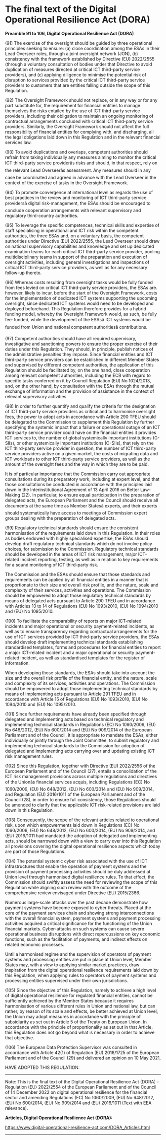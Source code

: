 



# The final text of the Digital Operational Resilience Act (DORA)


  

**Preamble 91 to 106, Digital Operational Resilience Act (DORA)**


  

(91) The exercise of the oversight should be guided by three operational principles seeking to ensure: (a) close coordination among the ESAs in their Lead Overseer roles, through a joint oversight network (JON), (b) consistency with the framework established by Directive (EU) 2022/2555 (through a voluntary consultation of bodies under that Directive to avoid duplication of measures directed at critical ICT third-party service providers), and (c) applying diligence to minimise the potential risk of disruption to services provided by the critical ICT third-party service providers to customers that are entities falling outside the scope of this Regulation.


  

(92) The Oversight Framework should not replace, or in any way or for any part substitute for, the requirement for financial entities to manage themselves the risks entailed by the use of ICT third-party service providers, including their obligation to maintain an ongoing monitoring of contractual arrangements concluded with critical ICT third-party service providers. Similarly, the Oversight Framework should not affect the full responsibility of financial entities for complying with, and discharging, all the legal obligations laid down in this Regulation and in the relevant financial services law.


  

(93) To avoid duplications and overlaps, competent authorities should refrain from taking individually any measures aiming to monitor the critical ICT third-party service providerâs risks and should, in that respect, rely on the relevant Lead Overseerâs assessment. Any measures should in any case be coordinated and agreed in advance with the Lead Overseer in the context of the exercise of tasks in the Oversight Framework.


  

(94) To promote convergence at international level as regards the use of best practices in the review and monitoring of ICT third-party service providersâ digital risk-management, the ESAs should be encouraged to conclude cooperation arrangements with relevant supervisory and regulatory third-country authorities.


  

(95) To leverage the specific competences, technical skills and expertise of staff specialising in operational and ICT risk within the competent authorities, the three ESAs and, on a voluntary basis, the competent authorities under Directive (EU) 2022/2555, the Lead Overseer should draw on national supervisory capabilities and knowledge and set up dedicated examination teams for each critical ICT third-party service provider, pooling multidisciplinary teams in support of the preparation and execution of oversight activities, including general investigations and inspections of critical ICT third-party service providers, as well as for any necessary follow-up thereto.


  

(96) Whereas costs resulting from oversight tasks would be fully funded from fees levied on critical ICT third-party service providers, the ESAs are. however, likely to incur, before the start of the Oversight Framework, costs for the implementation of dedicated ICT systems supporting the upcoming oversight, since dedicated ICT systems would need to be developed and deployed beforehand. This Regulation therefore provides for a hybrid funding model, whereby the Oversight Framework would, as such, be fully fee-funded, while the development of the ESAsâ ICT systems would be funded from Union and national competent authoritiesâ contributions.


  

(97) Competent authorities should have all required supervisory, investigative and sanctioning powers to ensure the proper exercise of their duties under this Regulation. They should, in principle, publish notices of the administrative penalties they impose. Since financial entities and ICT third-party service providers can be established in different Member States and supervised by different competent authorities, the application of this Regulation should be facilitated by, on the one hand, close cooperation among relevant competent authorities, including the ECB with regard to specific tasks conferred on it by Council Regulation (EU) No 1024/2013, and, on the other hand, by consultation with the ESAs through the mutual exchange of information and the provision of assistance in the context of relevant supervisory activities.


  

(98) In order to further quantify and qualify the criteria for the designation of ICT third-party service providers as critical and to harmonise oversight fees, the power to adopt acts in accordance with Article 290 TFEU should be delegated to the Commission to supplement this Regulation by further specifying the systemic impact that a failure or operational outage of an ICT third-party service provider could have on the financial entities it provides ICT services to, the number of global systemically important institutions (G-SIIs), or other systemically important institutions (O-SIIs), that rely on the ICT third-party service provider in question, the number of ICT third-party service providers active on a given market, the costs of migrating data and ICT workloads to other ICT third-party service providers, as well as the amount of the oversight fees and the way in which they are to be paid. 


 It is of particular importance that the Commission carry out appropriate consultations during its preparatory work, including at expert level, and that those consultations be conducted in accordance with the principles laid down in the Interinstitutional Agreement of 13 April 2016 on Better Law-Making (22). In particular, to ensure equal participation in the preparation of delegated acts, the European Parliament and the Council should receive all documents at the same time as Member Statesâ experts, and their experts should systematically have access to meetings of Commission expert groups dealing with the preparation of delegated acts.


  

(99) Regulatory technical standards should ensure the consistent harmonisation of the requirements laid down in this Regulation. In their roles as bodies endowed with highly specialised expertise, the ESAs should develop draft regulatory technical standards which do not involve policy choices, for submission to the Commission. Regulatory technical standards should be developed in the areas of ICT risk management, major ICT-related incident reporting, testing, as well as in relation to key requirements for a sound monitoring of ICT third-party risk. 


 The Commission and the ESAs should ensure that those standards and requirements can be applied by all financial entities in a manner that is proportionate to their size and overall risk profile, and the nature, scale and complexity of their services, activities and operations. The Commission should be empowered to adopt those regulatory technical standards by means of delegated acts pursuant to Article 290 TFEU and in accordance with Articles 10 to 14 of Regulations (EU) No 1093/2010, (EU) No 1094/2010 and (EU) No 1095/2010.


  

(100) To facilitate the comparability of reports on major ICT-related incidents and major operational or security payment-related incidents, as well as to ensure transparency regarding contractual arrangements for the use of ICT services provided by ICT third-party service providers, the ESAs should develop draft implementing technical standards establishing standardised templates, forms and procedures for financial entities to report a major ICT-related incident and a major operational or security payment-related incident, as well as standardised templates for the register of information. 


 When developing those standards, the ESAs should take into account the size and the overall risk profile of the financial entity, and the nature, scale and complexity of its services, activities and operations. The Commission should be empowered to adopt those implementing technical standards by means of implementing acts pursuant to Article 291 TFEU and in accordance with Article 15 of Regulations (EU) No 1093/2010, (EU) No 1094/2010 and (EU) No 1095/2010.


  

 (101) Since further requirements have already been specified through delegated and implementing acts based on technical regulatory and implementing technical standards in Regulations (EC) No 1060/2009, (EU) No 648/2012, (EU) No 600/2014 and (EU) No 909/2014 of the European Parliament and of the Council, it is appropriate to mandate the ESAs, either individually or jointly through the Joint Committee, to submit regulatory and implementing technical standards to the Commission for adoption of delegated and implementing acts carrying over and updating existing ICT risk management rules.


  

(102) Since this Regulation, together with Directive (EU) 2022/2556 of the European Parliament and of the Council (27), entails a consolidation of the ICT risk management provisions across multiple regulations and directives of the Unionâs financial services acquis, including Regulations (EC) No 1060/2009, (EU) No 648/2012, (EU) No 600/2014 and (EU) No 909/2014, and Regulation (EU) 2016/1011 of the European Parliament and of the Council (28), in order to ensure full consistency, those Regulations should be amended to clarify that the applicable ICT risk-related provisions are laid down in this Regulation.


  

(103) Consequently, the scope of the relevant articles related to operational risk, upon which empowerments laid down in Regulations (EC) No 1060/2009, (EU) No 648/2012, (EU) No 600/2014, (EU) No 909/2014, and (EU) 2016/1011 had mandated the adoption of delegated and implementing acts, should be narrowed down with a view to carry over into this Regulation all provisions covering the digital operational resilience aspects which today are part of those Regulations.


(104) The potential systemic cyber risk associated with the use of ICT infrastructures that enable the operation of payment systems and the provision of payment processing activities should be duly addressed at Union level through harmonised digital resilience rules. To that effect, the Commission should swiftly assess the need for reviewing the scope of this Regulation while aligning such review with the outcome of the comprehensive review envisaged under Directive (EU) 2015/2366. 


 Numerous large-scale attacks over the past decade demonstrate how payment systems have become exposed to cyber threats. Placed at the core of the payment services chain and showing strong interconnections with the overall financial system, payment systems and payment processing activities acquired a critical significance for the functioning of the Union financial markets. Cyber-attacks on such systems can cause severe operational business disruptions with direct repercussions on key economic functions, such as the facilitation of payments, and indirect effects on related economic processes. 


 Until a harmonised regime and the supervision of operators of payment systems and processing entities are put in place at Union level, Member States may, with a view to applying similar market practices, draw inspiration from the digital operational resilience requirements laid down by this Regulation, when applying rules to operators of payment systems and processing entities supervised under their own jurisdictions.


  

(105) Since the objective of this Regulation, namely to achieve a high level of digital operational resilience for regulated financial entities, cannot be sufficiently achieved by the Member States because it requires harmonisation of various different rules in Union and national law, but can rather, by reason of its scale and effects, be better achieved at Union level, the Union may adopt measures in accordance with the principle of subsidiarity as set out in Article 5 of the Treaty on European Union. In accordance with the principle of proportionality as set out in that Article, this Regulation does not go beyond what is necessary in order to achieve that objective.


  

(106) The European Data Protection Supervisor was consulted in accordance with Article 42(1) of Regulation (EU) 2018/1725 of the European Parliament and of the Council (29) and delivered an opinion on 10 May 2021,


  

HAVE ADOPTED THIS REGULATION:


  



---


 Note: This is the final text of the Digital Operational Resilience Act (DORA) - Regulation (EU) 2022/2554 of the European Parliament and of the Council of 14 December 2022 on digital operational resilience for the financial sector and amending Regulations (EC) No 1060/2009, (EU) No 648/2012, (EU) No 600/2014, (EU) No 909/2014 and (EU) 2016/1011 (Text with EEA relevance).


  

 **Articles, Digital Operational Resilience Act (DORA):** 


<https://www.digital-operational-resilience-act.com/DORA_Articles.html>




---





